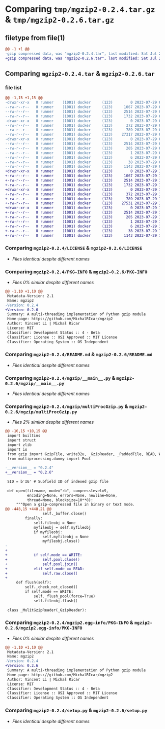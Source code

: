 # Comparing `tmp/mgzip2-0.2.4.tar.gz` & `tmp/mgzip2-0.2.6.tar.gz`

## filetype from file(1)

```diff
@@ -1 +1 @@
-gzip compressed data, was "mgzip2-0.2.4.tar", last modified: Sat Jul 29 02:42:34 2023, max compression
+gzip compressed data, was "mgzip2-0.2.6.tar", last modified: Sat Jul 29 14:05:18 2023, max compression
```

## Comparing `mgzip2-0.2.4.tar` & `mgzip2-0.2.6.tar`

### file list

```diff
@@ -1,15 +1,15 @@
-drwxr-xr-x   0 runner    (1001) docker     (123)        0 2023-07-29 02:42:34.846496 mgzip2-0.2.4/
--rw-r--r--   0 runner    (1001) docker     (123)     1067 2023-07-29 02:42:25.000000 mgzip2-0.2.4/LICENSE
--rw-r--r--   0 runner    (1001) docker     (123)     2514 2023-07-29 02:42:34.846496 mgzip2-0.2.4/PKG-INFO
--rw-r--r--   0 runner    (1001) docker     (123)     1732 2023-07-29 02:42:25.000000 mgzip2-0.2.4/README.md
-drwxr-xr-x   0 runner    (1001) docker     (123)        0 2023-07-29 02:42:34.846496 mgzip2-0.2.4/mgzip/
--rw-r--r--   0 runner    (1001) docker     (123)      372 2023-07-29 02:42:25.000000 mgzip2-0.2.4/mgzip/__init__.py
--rw-r--r--   0 runner    (1001) docker     (123)      789 2023-07-29 02:42:25.000000 mgzip2-0.2.4/mgzip/__main__.py
--rw-r--r--   0 runner    (1001) docker     (123)    27317 2023-07-29 02:42:25.000000 mgzip2-0.2.4/mgzip/multiProcGzip.py
-drwxr-xr-x   0 runner    (1001) docker     (123)        0 2023-07-29 02:42:34.846496 mgzip2-0.2.4/mgzip2.egg-info/
--rw-r--r--   0 runner    (1001) docker     (123)     2514 2023-07-29 02:42:34.000000 mgzip2-0.2.4/mgzip2.egg-info/PKG-INFO
--rw-r--r--   0 runner    (1001) docker     (123)      205 2023-07-29 02:42:34.000000 mgzip2-0.2.4/mgzip2.egg-info/SOURCES.txt
--rw-r--r--   0 runner    (1001) docker     (123)        1 2023-07-29 02:42:34.000000 mgzip2-0.2.4/mgzip2.egg-info/dependency_links.txt
--rw-r--r--   0 runner    (1001) docker     (123)        6 2023-07-29 02:42:34.000000 mgzip2-0.2.4/mgzip2.egg-info/top_level.txt
--rw-r--r--   0 runner    (1001) docker     (123)       38 2023-07-29 02:42:34.846496 mgzip2-0.2.4/setup.cfg
--rw-r--r--   0 runner    (1001) docker     (123)     1143 2023-07-29 02:42:25.000000 mgzip2-0.2.4/setup.py
+drwxr-xr-x   0 runner    (1001) docker     (123)        0 2023-07-29 14:05:18.177385 mgzip2-0.2.6/
+-rw-r--r--   0 runner    (1001) docker     (123)     1067 2023-07-29 14:05:07.000000 mgzip2-0.2.6/LICENSE
+-rw-r--r--   0 runner    (1001) docker     (123)     2514 2023-07-29 14:05:18.177385 mgzip2-0.2.6/PKG-INFO
+-rw-r--r--   0 runner    (1001) docker     (123)     1732 2023-07-29 14:05:07.000000 mgzip2-0.2.6/README.md
+drwxr-xr-x   0 runner    (1001) docker     (123)        0 2023-07-29 14:05:18.173384 mgzip2-0.2.6/mgzip/
+-rw-r--r--   0 runner    (1001) docker     (123)      372 2023-07-29 14:05:07.000000 mgzip2-0.2.6/mgzip/__init__.py
+-rw-r--r--   0 runner    (1001) docker     (123)      789 2023-07-29 14:05:07.000000 mgzip2-0.2.6/mgzip/__main__.py
+-rw-r--r--   0 runner    (1001) docker     (123)    27531 2023-07-29 14:05:07.000000 mgzip2-0.2.6/mgzip/multiProcGzip.py
+drwxr-xr-x   0 runner    (1001) docker     (123)        0 2023-07-29 14:05:18.173384 mgzip2-0.2.6/mgzip2.egg-info/
+-rw-r--r--   0 runner    (1001) docker     (123)     2514 2023-07-29 14:05:18.000000 mgzip2-0.2.6/mgzip2.egg-info/PKG-INFO
+-rw-r--r--   0 runner    (1001) docker     (123)      205 2023-07-29 14:05:18.000000 mgzip2-0.2.6/mgzip2.egg-info/SOURCES.txt
+-rw-r--r--   0 runner    (1001) docker     (123)        1 2023-07-29 14:05:18.000000 mgzip2-0.2.6/mgzip2.egg-info/dependency_links.txt
+-rw-r--r--   0 runner    (1001) docker     (123)        6 2023-07-29 14:05:18.000000 mgzip2-0.2.6/mgzip2.egg-info/top_level.txt
+-rw-r--r--   0 runner    (1001) docker     (123)       38 2023-07-29 14:05:18.177385 mgzip2-0.2.6/setup.cfg
+-rw-r--r--   0 runner    (1001) docker     (123)     1143 2023-07-29 14:05:07.000000 mgzip2-0.2.6/setup.py
```

### Comparing `mgzip2-0.2.4/LICENSE` & `mgzip2-0.2.6/LICENSE`

 * *Files identical despite different names*

### Comparing `mgzip2-0.2.4/PKG-INFO` & `mgzip2-0.2.6/PKG-INFO`

 * *Files 0% similar despite different names*

```diff
@@ -1,10 +1,10 @@
 Metadata-Version: 2.1
 Name: mgzip2
-Version: 0.2.4
+Version: 0.2.6
 Summary: A multi-threading implementation of Python gzip module
 Home-page: https://github.com/MichalRIcar/mgzip2
 Author: Vincent Li | Michal Ricar
 License: MIT
 Classifier: Development Status :: 4 - Beta
 Classifier: License :: OSI Approved :: MIT License
 Classifier: Operating System :: OS Independent
```

### Comparing `mgzip2-0.2.4/README.md` & `mgzip2-0.2.6/README.md`

 * *Files identical despite different names*

### Comparing `mgzip2-0.2.4/mgzip/__main__.py` & `mgzip2-0.2.6/mgzip/__main__.py`

 * *Files identical despite different names*

### Comparing `mgzip2-0.2.4/mgzip/multiProcGzip.py` & `mgzip2-0.2.6/mgzip/multiProcGzip.py`

 * *Files 2% similar despite different names*

```diff
@@ -10,15 +10,15 @@
 import builtins
 import struct
 import zlib
 import io
 from gzip import GzipFile, write32u, _GzipReader, _PaddedFile, READ, WRITE, FEXTRA, FNAME, FCOMMENT, FHCRC
 from multiprocessing.dummy import Pool
 
-__version__ = "0.2.4"
+__version__ = "0.2.6"
 
 SID = b'IG' # Subfield ID of indexed gzip file
 
 def open(filename, mode="rb", compresslevel=9,
          encoding=None, errors=None, newline=None,
          thread=None, blocksize=10**8):
     """Open a gzip-compressed file in binary or text mode.
@@ -448,15 +448,21 @@
                 self._buffer.close()
         finally:
             self.fileobj = None
             myfileobj = self.myfileobj
             if myfileobj:
                 self.myfileobj = None
                 myfileobj.close()
-
+                     
+            if self.mode == WRITE:
+                self.pool.close()
+                self.pool.join()
+            elif self.mode == READ:
+                self.raw.close()
+                     
     def flush(self):
         self._check_not_closed()
         if self.mode == WRITE:
             self._flush_pool(force=True)
             self.fileobj.flush()
 
 class _MulitGzipReader(_GzipReader):
```

### Comparing `mgzip2-0.2.4/mgzip2.egg-info/PKG-INFO` & `mgzip2-0.2.6/mgzip2.egg-info/PKG-INFO`

 * *Files 0% similar despite different names*

```diff
@@ -1,10 +1,10 @@
 Metadata-Version: 2.1
 Name: mgzip2
-Version: 0.2.4
+Version: 0.2.6
 Summary: A multi-threading implementation of Python gzip module
 Home-page: https://github.com/MichalRIcar/mgzip2
 Author: Vincent Li | Michal Ricar
 License: MIT
 Classifier: Development Status :: 4 - Beta
 Classifier: License :: OSI Approved :: MIT License
 Classifier: Operating System :: OS Independent
```

### Comparing `mgzip2-0.2.4/setup.py` & `mgzip2-0.2.6/setup.py`

 * *Files identical despite different names*


